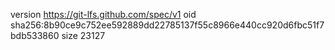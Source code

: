 version https://git-lfs.github.com/spec/v1
oid sha256:8b90ce9c752ee592889dd22785137f55c8966e440cc920d6fbc51f7bdb533860
size 23127
